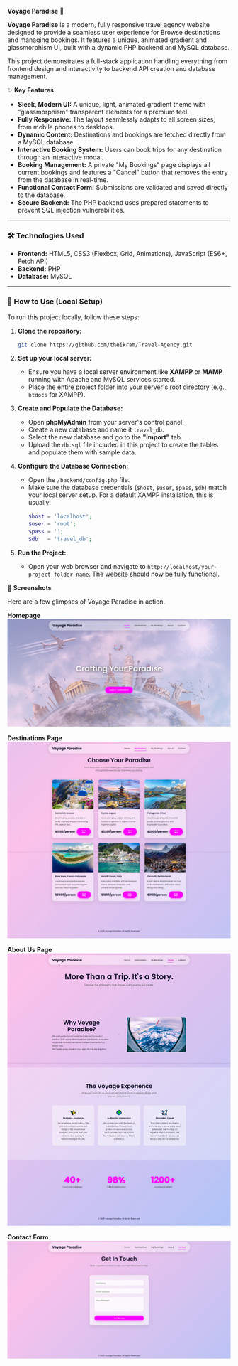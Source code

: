 **Voyage Paradise** 🌴

**Voyage Paradise** is a modern, fully responsive travel agency website designed to provide a seamless user experience for Browse destinations and managing bookings. It features a unique, animated gradient and glassmorphism UI, built with a dynamic PHP backend and MySQL database.

This project demonstrates a full-stack application handling everything from frontend design and interactivity to backend API creation and database management.

✨ **Key Features**

  - **Sleek, Modern UI:** A unique, light, animated gradient theme with "glassmorphism" transparent elements for a premium feel.
  - **Fully Responsive:** The layout seamlessly adapts to all screen sizes, from mobile phones to desktops.
  - **Dynamic Content:** Destinations and bookings are fetched directly from a MySQL database.
  - **Interactive Booking System:** Users can book trips for any destination through an interactive modal.
  - **Booking Management:** A private "My Bookings" page displays all current bookings and features a "Cancel" button that removes the entry from the database in real-time.
  - **Functional Contact Form:** Submissions are validated and saved directly to the database.
  - **Secure Backend:** The PHP backend uses prepared statements to prevent SQL injection vulnerabilities.

-----

### 🛠️ Technologies Used

  - **Frontend:** HTML5, CSS3 (Flexbox, Grid, Animations), JavaScript (ES6+, Fetch API)
  - **Backend:** PHP
  - **Database:** MySQL

-----

### 🚀 How to Use (Local Setup)

To run this project locally, follow these steps:

1.  **Clone the repository:**

    ```bash
    git clone https://github.com/theikram/Travel-Agency.git
    ```

2.  **Set up your local server:**

      - Ensure you have a local server environment like **XAMPP** or **MAMP** running with Apache and MySQL services started.
      - Place the entire project folder into your server's root directory (e.g., `htdocs` for XAMPP).

3.  **Create and Populate the Database:**

      - Open **phpMyAdmin** from your server's control panel.
      - Create a new database and name it `travel_db`.
      - Select the new database and go to the **"Import"** tab.
      - Upload the `db.sql` file included in this project to create the tables and populate them with sample data.

4.  **Configure the Database Connection:**

      - Open the `/backend/config.php` file.
      - Make sure the database credentials (`$host`, `$user`, `$pass`, `$db`) match your local server setup. For a default XAMPP installation, this is usually:
        ```php
        $host = 'localhost';
        $user = 'root';
        $pass = '';
        $db   = 'travel_db';
        ```

5.  **Run the Project:**

      - Open your web browser and navigate to `http://localhost/your-project-folder-name`. The website should now be fully functional.
  
📸 **Screenshots**

Here are a few glimpses of Voyage Paradise in action.

**Homepage**
![Voyage Paradise Homepage](screenshots/homepage.jpg)

**Destinations Page**
![Destinations Page Card Grid](screenshots/destinations.jpg)

**About Us Page**
![About Us Page Layout](screenshots/about.jpg)

**Contact Form**
![Contact Page and Form](screenshots/contact.jpg)
